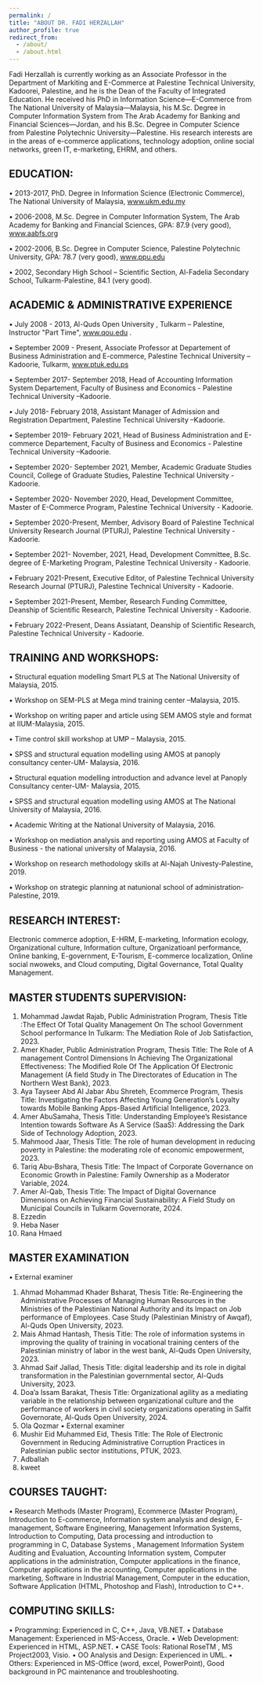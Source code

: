 ```yaml
---
permalink: /
title: "ABOUT DR. FADI HERZALLAH"
author_profile: true
redirect_from: 
  - /about/
  - /about.html
---
```

Fadi Herzallah is currently working as an Associate Professor in the Department of Markiting and E-Commerce at Palestine Technical University, Kadoorei, Palestine, and he is the Dean of the Faculty of Integrated Education. He received his PhD in Information Science—E-Commerce from The National University of Malaysia—Malaysia, his M.Sc. Degree in Computer Information System from The Arab Academy for Banking and Financial Sciences—Jordan, and his B.Sc. Degree in Computer Science from Palestine Polytechnic University—Palestine. His research interests are in the areas of e-commerce applications, technology adoption, online social networks, green IT, e-marketing, EHRM, and others.


EDUCATION:	
------------
•	2013-2017, PhD. Degree in Information Science (Electronic Commerce), The National University of Malaysia, www.ukm.edu.my

•	2006-2008, M.Sc. Degree in Computer Information System, The Arab Academy for Banking and Financial Sciences, GPA: 87.9 (very good), www.aabfs.org

•	2002-2006, B.Sc. Degree in Computer Science, Palestine Polytechnic University, GPA: 78.7 (very good), www.ppu.edu

•	2002, Secondary High School – Scientific Section, Al-Fadelia  Secondary School, Tulkarm-Palestine, 84.1 (very good).



ACADEMIC & ADMINISTRATIVE EXPERIENCE
------------
•	July 2008 - 2013, Al-Quds Open University , Tulkarm – Palestine, Instructor  "Part Time", www.qou.edu .

•	September 2009 - Present, Associate Professor at Departement of Business Administration and E-commerce, Palestine Technical University –Kadoorie, Tulkarm, www.ptuk.edu.ps

•	September 2017- September 2018, Head of Accounting Information System Departement, Faculty of Business and Economics  - Palestine Technical University –Kadoorie. 

•	July 2018- February 2018, Assistant Manager of Admission and Registration Department, Palestine Technical University –Kadoorie.

•	September 2019- February 2021, Head of Business Administration and E-commerce Departement, Faculty of Business and Economics  - Palestine Technical University –Kadoorie.

•	September 2020- September 2021, Member, Academic Graduate Studies Council, College of Graduate Studies, Palestine Technical University - Kadoorie.

•	September 2020- November 2020, Head, Development Committee, Master of E-Commerce Program, Palestine Technical University - Kadoorie. 

•	September 2020-Present, Member, Advisory Board of Palestine Technical University Research Journal (PTURJ), Palestine Technical University - Kadoorie.

•	September 2021- November, 2021, Head, Development Committee, B.Sc. degree of E-Marketing Program, Palestine Technical University - Kadoorie.

•	February 2021-Present, Executive Editor, of Palestine Technical University Research Journal (PTURJ), Palestine Technical University - Kadoorie.

•	September 2021-Present, Member, Research Funding Committee, Deanship of Scientific Research, Palestine Technical University - Kadoorie.

•	February 2022-Present, Deans Assiatant, Deanship of Scientific Research, Palestine Technical University - Kadoorie.


TRAINING AND WORKSHOPS: 
------------
•	Structural equation modelling Smart PLS at The National University of Malaysia, 2015.

•	Workshop on SEM-PLS at Mega mind training center –Malaysia, 2015.

•	Workshop on writing paper and article using SEM AMOS style and format at IIUM-Malaysia, 2015.

•	Time control skill workshop at UMP – Malaysia, 2015.

•	SPSS and structural equation modelling using AMOS at panoply consultancy center-UM- Malaysia, 2016.

•	Structural equation modelling introduction and advance level at Panoply Consultancy center-UM- Malaysia, 2015.

•	SPSS and structural equation modelling using AMOS at The National University of Malaysia, 2016.

•	Academic Writing at the National University of Malaysia, 2016.

•	Workshop on mediation analysis and reporting using AMOS at Faculty of Business - the national university of Malaysia, 2016.

•	Workshop on research methodology skills at Al-Najah Univesty-Palestine, 2019.

•	Workshop on strategic planning at natunional school of administration-Palestine, 2019.


RESEARCH INTEREST:
------------
Electronic commerce adoption, E-HRM, E-marketing, Information ecology, Organizational culture, Information culture, Organizatioanl performance, Online banking, E-government, E-Tourism, E-commerce localization, Online social nwoweks, and Cloud computing, Digital Governance, Total Quality Management. 

MASTER STUDENTS SUPERVISION:
------------
1.	Mohammad Jawdat Rajab, Public Administration Program, Thesis Title :The Effect Of Total Quality Management On The school Government School performance In Tulkarm: The Mediation Role of Job Satisfaction, 2023.
2.	Amer Khader, Public Administration Program, Thesis Title: The Role of A management Control Dimensions In Achieving The Organizational Effectiveness: The Modified Role Of The Application Of Electronic Management (A field Study in The Directorates of Education in The Northern West Bank), 2023.
3.	Aya Tayseer Abd Al Jabar Abu Shreteh, Ecommerce Program, Thesis Title: Investigating the Factors Affecting Young Generation’s Loyalty towards Mobile Banking Apps-Based Artificial Intelligence, 2023.
4.	Amer AbuSamaha, Thesis Title: Understanding Employee’s Resistance Intention towards Software As A
Service (SaaS): Addressing the Dark Side of Technology Adoption, 2023.
5.	Mahmood Jaar, Thesis Title: The role of human development in reducing poverty in Palestine: the moderating role of economic empowerment, 2023.
6.	Tariq Abu-Bshara, Thesis Title: The Impact of Corporate Governance on Economic Growth in Palestine: Family Ownership as a Moderator Variable, 2024.
7.	Amer Al-Qab, Thesis Title: The Impact of Digital Governance Dimensions on Achieving Financial Sustainability: A Field Study on Municipal Councils in Tulkarm Governorate, 2024.
8.	Ezzedin
9.	Heba Naser
10.	Rana Hmaed

MASTER EXAMINATION
------------
•	External examiner
1.	Ahmad Mohammad Khader Bsharat, Thesis Title: Re-Engineering the Administrative Processes of Managing Human Resources in the Ministries of the Palestinian National Authority and its Impact on Job performance of Employees. Case Study (Palestinian Ministry of Awqaf), Al-Quds Open University, 2023.
2.	Mais Ahmad Hantash, Thesis Title: The role of information systems in improving the quality of training in vocational training centers of the Palestinian ministry of labor in the west bank,  Al-Quds Open University, 2023.
3.	Ahmad Saif  Jallad, Thesis Title: digital leadership and its role in digital transformation in the Palestinian governmental sector, Al-Quds University, 2023.
4.	Doa’a Issam Barakat, Thesis Title: Organizational agility as a mediating variable in the relationship between organizational culture and the performance of workers in civil society organizations operating in Salfit Governorate, Al-Quds Open University, 2024.
5.	Ola Qozmar
•	External examiner
1.	Mushir Eid Muhammed Eid, Thesis Title: The Role of Electronic Government in Reducing Administrative Corruption Practices in Palestinian public sector institutions, PTUK, 2023.
2.	Adballah
3.	kweet


COURSES TAUGHT:
------------
•	Research Methods (Master Program), Ecommerce (Master Program), Introduction to E-commerce, Information system analysis and design, E-management, Software Engineering, Management Information Systems, Introduction to Computing, Data processing and introduction to programming in C, Database Systems , Management Information System Auditing and Evaluation, Accounting Information system, Computer applications in the administration, Computer applications in the finance, Computer applications in the accounting, Computer applications in the marketing, Software in Industrial Management, Computer in the education, Software Application (HTML, Photoshop and Flash), Introduction to C++.

COMPUTING SKILLS:
------------
•	Programming: Experienced in C, C++, Java, VB.NET.
•	Database Management: Experienced in MS-Access, Oracle.
•	Web Development: Experienced in HTML, ASP.NET.
•	CASE Tools: Rational RoseTM , MS Project2003, Visio.
•	OO Analysis and Design: Experienced in UML.
•	Others: Experienced in MS-Office (word, excel, PowerPoint), Good background in PC maintenance and troubleshooting.
